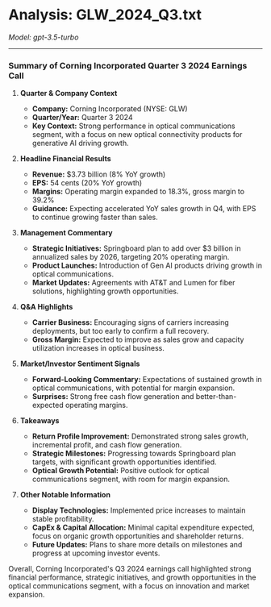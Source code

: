 # Analysis: GLW_2024_Q3.txt

*Model: gpt-3.5-turbo*

---

### Summary of Corning Incorporated Quarter 3 2024 Earnings Call

1. **Quarter & Company Context**
   - **Company:** Corning Incorporated (NYSE: GLW)
   - **Quarter/Year:** Quarter 3 2024
   - **Key Context:** Strong performance in optical communications segment, with a focus on new optical connectivity products for generative AI driving growth.

2. **Headline Financial Results**
   - **Revenue:** $3.73 billion (8% YoY growth)
   - **EPS:** 54 cents (20% YoY growth)
   - **Margins:** Operating margin expanded to 18.3%, gross margin to 39.2%
   - **Guidance:** Expecting accelerated YoY sales growth in Q4, with EPS to continue growing faster than sales.

3. **Management Commentary**
   - **Strategic Initiatives:** Springboard plan to add over $3 billion in annualized sales by 2026, targeting 20% operating margin.
   - **Product Launches:** Introduction of Gen AI products driving growth in optical communications.
   - **Market Updates:** Agreements with AT&T and Lumen for fiber solutions, highlighting growth opportunities.

4. **Q&A Highlights**
   - **Carrier Business:** Encouraging signs of carriers increasing deployments, but too early to confirm a full recovery.
   - **Gross Margin:** Expected to improve as sales grow and capacity utilization increases in optical business.

5. **Market/Investor Sentiment Signals**
   - **Forward-Looking Commentary:** Expectations of sustained growth in optical communications, with potential for margin expansion.
   - **Surprises:** Strong free cash flow generation and better-than-expected operating margins.

6. **Takeaways**
   - **Return Profile Improvement:** Demonstrated strong sales growth, incremental profit, and cash flow generation.
   - **Strategic Milestones:** Progressing towards Springboard plan targets, with significant growth opportunities identified.
   - **Optical Growth Potential:** Positive outlook for optical communications segment, with room for margin expansion.

7. **Other Notable Information**
   - **Display Technologies:** Implemented price increases to maintain stable profitability.
   - **CapEx & Capital Allocation:** Minimal capital expenditure expected, focus on organic growth opportunities and shareholder returns.
   - **Future Updates:** Plans to share more details on milestones and progress at upcoming investor events.

Overall, Corning Incorporated's Q3 2024 earnings call highlighted strong financial performance, strategic initiatives, and growth opportunities in the optical communications segment, with a focus on innovation and market expansion.
